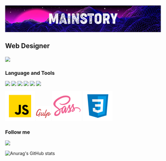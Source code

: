 ![](https://github.com/mainstory/mainstory/blob/main/assets/github-header.png)

## Web Designer 
###
![](https://www.mygo.ge/uploads/blog/1584023795.jpg)

### Language and Tools

![](https://img.shields.io/badge/JAVASCRIPT-000?style=for-the-badge&logo=javascript)
![](https://img.shields.io/badge/GULP-000?style=for-the-badge&logo=gulp)
![](https://img.shields.io/badge/SCSS-000?style=for-the-badge&logo=sass)
![](https://img.shields.io/badge/HTML-000?style=for-the-badge&logo=html5)
![](https://img.shields.io/badge/CSS-000?style=for-the-badge&logo=css3)
![](https://img.shields.io/badge/BEM-000?style=for-the-badge&logo=bem)

![](https://github.com/mainstory/mainstory/blob/main/assets/icons8-javascript.svg)
![](https://github.com/mainstory/mainstory/blob/main/assets/icons8-gulp-an-open-source-javascript-toolkit-by-fractal-innovations-48.png)
![](https://github.com/mainstory/mainstory/blob/main/assets/icons8-sass.svg)
![](https://github.com/mainstory/mainstory/blob/main/assets/icons8-css3.svg)

### Follow me

![](https://img.shields.io/badge/TELEGRAM-000?style=for-the-badge&logo=telegram)

![Anurag's GitHub stats](https://github-readme-stats.vercel.app/api?username=mainstory&show_icons=true&theme=radical)
